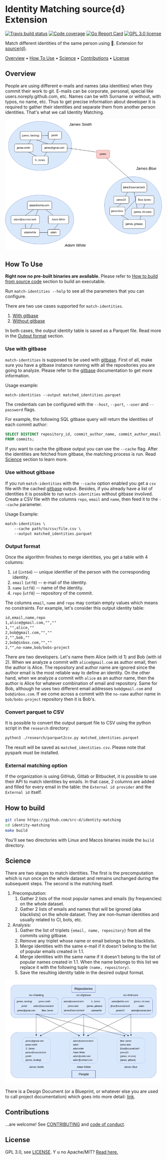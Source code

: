 # Identity Matching source{d} Extension

[![Travis build status](https://travis-ci.com/src-d/identity-matching.svg?token=WzaxY77NzbmrefwxuhAh&branch=master)](https://travis-ci.com/src-d/identity-matching) [![Code coverage](https://codecov.io/github/src-d/identity-matching/coverage.svg)](https://codecov.io/gh/src-d/identity-matching) [![Go Report Card](https://goreportcard.com/badge/github.com/src-d/identity-matching?branch=master)](https://goreportcard.com/report/github.com/src-d/identity-matching) [![GPL 3.0 license](https://img.shields.io/badge/License-GPL%203.0-blue.svg)](https://opensource.org/licenses/GPL-3.0)

Match different identities of the same person using 🤖. Extension for [source{d}](https://github.com/src-d/sourced-ce).

[Overview](#overview) • [How To Use](#how-to-use) • [Science](#science) • [Contributions](#contributions) • [License](#license)

## Overview

People are using different e-mails and names (aka identities) when they commit their work to git. 
E-mails can be corporate, personal, special like users.noreply.github.com, etc. 
Names can be with Surname or without, with typos, no name, etc. 
Thus to get precise information about developer it is required to gather their identities 
and separate them from another person identities. That's what we call Identity Matching.

<p align="center">
  <img src="docs/assets/idmatching_graph.png" alt="Identity graph"/>
</p>

## How To Use

**Right now no pre-built binaries are available.**
Please refer to [How to build from source code](#how-to-build-from-source-code) section to build an executable.

Run `match-identities --help` to see all the parameters that you can configure. 

There are two use cases supported for `match-identities`.
1. [With gitbase](#use-with-gitbase)
2. [Without gitbase](#use-without-gitbase)

In both cases, the output identity table is saved as a Parquet file.
Read more in the [Output format](#output-format) section.

### Use with gitbase

`match-identities` is supposed to be used with [gitbase](https://github.com/src-d/gitbase). 
First of all, make sure you have a gitbase instance running with all the repositories you are going to analyze.
Please refer to the [gitbase](https://github.com/src-d/gitbase) documentation to get more information. 

Usage example:
```
match-identities --output matched_identities.parquet
```

The credentials can be configured with the `--host`, `--port`, `--user` and `--password` flags. 

For example, the following SQL gitbase query will return the identities of each commit author:
```sql
SELECT DISTINCT repository_id, commit_author_name, commit_author_email
FROM commits;
```

If you want to cache the gitbase output you can use the `--cache` flag. 
After the identities are fetched from gitbase, the matching process is run. 
Read [Science](#Science) section to learn more.

### Use without gitbase
If you run `match-identities` with the `--cache` option enabled you get a `csv` file with the cached [gitbase](https://github.com/src-d/gitbase) output.
Besides, if you already have a list of identities it is possible to run `match-identities` without gitbase involved.
Create a CSV file with the columns `repo`, `email` and `name`, then feed it to the `--cache` parameter.

Usage Example:
```
match-identities \
    --cache path/to/csv/file.csv \
    --output matched_identities.parquet
```

### Output format 
Once the algorithm finishes to merge identities, you get a table with 4 columns: 
1. `id` (`int64`) -- unique identifier of the person with the corresponding identity. 
2. `email` (`utf8`) -- e-mail of the identity.
3. `name` (`utf8`) -- name of the identity.
4. `repo` (`utf8`) -- repository of the commit.


The columns `email`, `name` and `repo` may contain empty values which means no constraints.
For example, let's consider this output identity table:
```
id,email,name,repo
1,alice@gmail.com,"",""
1,"",alice,""
2,bob@gmail.com,"",""
2,"",bob,""
2,bob@inbox.com,"",""
2,"",no-name,bob/bobs-project
```

There are two developers. 
Let's name them Alice (with id 1) and Bob (with id 2). 
When we analyze a commit with `alice@gmail.com` as author email, then the author is Alice.
The repository and author name are ignored since the author email is the most reliable way to define an identity.
On the other hand, when we analyze a commit with `alice` as an author name, then the author is Alice for whatever combination of email and repository.
Same for Bob, although he uses two different email addresses `bob@gmail.com` and `bob@inbox.com`.
If we come across a commit with the `no-name` author name in `bob/bobs-project` repository then it is Bob's. 

### Convert parquet to CSV

It is possible to convert the output parquet file to CSV using the python script in the `research` directory:
```bash 
python3 ./research/parquet2csv.py matched_identities.parquet
```
The result will be saved as `matched_identities.csv`.
Please note that pyspark must be installed. 

### External matching option

If the organization is using GitHub, Gitlab or Bitbucket, it is possible to use their API to match identities by emails. In that case, 2 columns are added and filled for every email in the table: the `External id provider` and the `External id` itself.

## How to build

```bash
git clone https://github.com/src-d/identity-matching
cd identity-matching
make build
```

You'll see two directories with Linux and Macos binaries inside the `build` directory. 

## Science

There are two stages to match identities. 
The first is the precomputation which is run once on the whole dataset and remains unchanged during the subsequent steps. 
The second is the matching itself.
1. Precomputation:
    1. Gather 2 lists of the most popular names and emails (by frequencies) on the whole dataset.
    2. Gather 2 lists of emails and names that will be ignored (aka blacklists) on the whole dataset.
       They are non-human identities and usually related to CI, bots, etc.
2. Analysis:
   1. Gather the list of triplets `{email, name, repository}` from all the commits using gitbase.
   2. Remove any triplet whose name or email belongs to the blacklists. 
   3. Merge identities with the same e-mail if it doesn't belong to the list of popular emails created in 1.1.
   4. Merge identities with the same name if it doesn't belong to the list of popular names created in 1.1.
      When the name belongs to this list we replace it with the following tuple `(name, repository)`. 
   5. Save the resulting identity table in the desired output format.

<p align="center">
  <img src="docs/assets/idmatching.png" alt="Identity matching diagram"/>
</p>

There is a Design Document (or a Blueprint, or whatever else you are used to call project documentation) which goes into more detail:
[link](https://docs.google.com/document/d/1oNo_rS5mHqEVk_yug8hbMWIpQaJeOUYZitR3jWnHJCs/edit#heading=h.qhzm4nnshexd).

## Contributions

...are welcome! See [CONTRIBUTING](CONTRIBUTING.md) and [code of conduct](CODE_OF_CONDUCT.md).

## License

GPL 3.0, see [LICENSE](LICENSE). Y u no Apache/MIT? [Read here.](https://github.com/src-d/guide/blob/master/engineering/licensing.md#licence)
